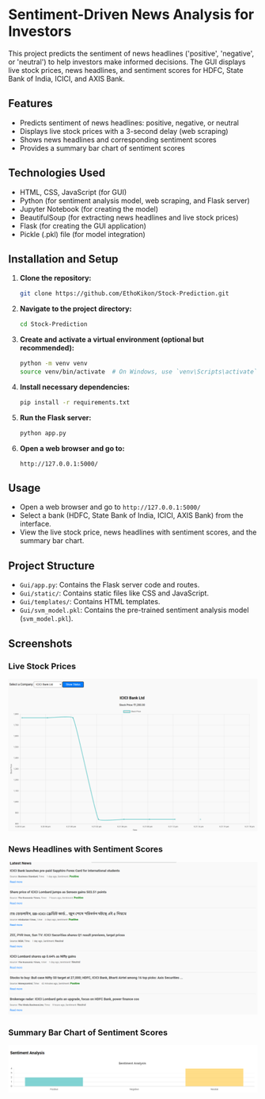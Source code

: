 # Sentiment-Driven News Analysis for Investors

This project predicts the sentiment of news headlines ('positive', 'negative', or 'neutral') to help investors make informed decisions. The GUI displays live stock prices, news headlines, and sentiment scores for HDFC, State Bank of India, ICICI, and AXIS Bank.

## Features

- Predicts sentiment of news headlines: positive, negative, or neutral
- Displays live stock prices with a 3-second delay (web scraping)
- Shows news headlines and corresponding sentiment scores
- Provides a summary bar chart of sentiment scores

## Technologies Used

- HTML, CSS, JavaScript (for GUI)
- Python (for sentiment analysis model, web scraping, and Flask server)
- Jupyter Notebook (for creating the model)
- BeautifulSoup (for extracting news headlines and live stock prices)
- Flask (for creating the GUI application)
- Pickle (.pkl) file (for model integration)

## Installation and Setup

1. **Clone the repository:**

   ```bash
   git clone https://github.com/EthoKikon/Stock-Prediction.git
   ```

2. **Navigate to the project directory:**

   ```bash
   cd Stock-Prediction
   ```

3. **Create and activate a virtual environment (optional but recommended):**

   ```bash
   python -m venv venv
   source venv/bin/activate  # On Windows, use `venv\Scripts\activate`
   ```

4. **Install necessary dependencies:**

   ```bash
   pip install -r requirements.txt
   ```

5. **Run the Flask server:**

   ```bash
   python app.py
   ```

6. **Open a web browser and go to:**
   ```
   http://127.0.0.1:5000/
   ```

## Usage

- Open a web browser and go to `http://127.0.0.1:5000/`
- Select a bank (HDFC, State Bank of India, ICICI, AXIS Bank) from the interface.
- View the live stock price, news headlines with sentiment scores, and the summary bar chart.

## Project Structure

- `Gui/app.py`: Contains the Flask server code and routes.
- `Gui/static/`: Contains static files like CSS and JavaScript.
- `Gui/templates/`: Contains HTML templates.
- `Gui/svm_model.pkl`: Contains the pre-trained sentiment analysis model (`svm_model.pkl`).

## Screenshots

### Live Stock Prices

![Live Stock Prices](Screenshots/live_stock_prices_screenshot.png)

### News Headlines with Sentiment Scores

![News Sentiment](Screenshots/news_sentiment_screenshot.png)

### Summary Bar Chart of Sentiment Scores

![Sentiment Summary](Screenshots/sentiment_summary_screenshot.png)
